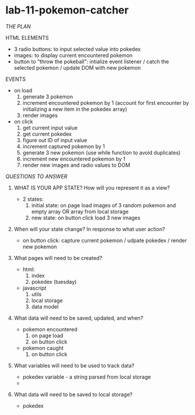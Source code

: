 # lab-11-pokemon-catcher
*THE PLAN*


HTML ELEMENTS

- 3 radio buttons: to input selected value into pokedex
- images: to display current encountered pokemon
- button to "throw the pokeball": intialize event listener / catch the selected pokemon / update DOM with new pokemon

EVENTS
- on load
    1. generate 3 pokemon
    1. increment encountered pokemon by 1 (account for first encounter by initializing a new item in the pokedex array)
    1. render images
- on click
    1. get current input value
    1. get current pokedex
    1. figure out ID of input value
    1. increment captured pokemon by 1
    1. generate 3 new pokemon (use while function to avoid duplicates)
    1. increment new encountered pokemon by 1
    1. render new images and radio values to DOM


*QUESTIONS TO ANSWER*
1. WHAT IS YOUR APP STATE? How will you represent it as a view?
    - 2 states: 
        1. initial state: on page load images of 3 random pokemon and empty array OR array from local storage
        2. new state: on button click load 3 new images



1. When will your state change? In response to what user action?
    - on button click: capture current pokemon / udpate pokedex / render new pokemon

1. What pages will need to be created?
    - html:
        1. index
        2. pokedex (tuesday)
    - javascript
        1. utils
        2. local storage
        3. data model

1. What data will need to be saved, updated, and when?
    - pokemon encountered
        1. on page load
        1. on button click
    - pokemon caught
        1. on button click

1. What variables will need to be used to track data?
    - pokedex variable - a string parsed from local storage
    - 

1. What data will need to be saved to local storage?
    - pokedex 